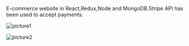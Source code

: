 
E-commerce website in React,Redux,Node and MongoDB.Stripe API has been used to accept payments.

![picture1](https://user-images.githubusercontent.com/97747309/154441193-52422883-7bc4-4941-aacb-64419a779cd9.png)

![picture2](https://user-images.githubusercontent.com/97747309/154441199-9ea1b9d7-52d8-4fc0-8152-8dd0e48b550f.png)

